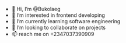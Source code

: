 - 👋 Hi, I’m @Bukolaeg
- 👀 I’m interested in frontend developing
- 🌱 I’m currently learning software engineering
- 💞️ I’m looking to collaborate on projects
- 📫 reach me on +2347037390909

<!---
Bukolaeg/Bukolaeg is a ✨ special ✨ repository because its `README.md` (this file) appears on your GitHub profile.
You can click the Preview link to take a look at your changes.
--->
